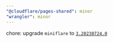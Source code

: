 ```yaml
---
"@cloudflare/pages-shared": minor
"wrangler": minor
---
```


chore: upgrade `miniflare` to [`3.20230724.0`](https://github.com/cloudflare/miniflare/releases/tag/v3.20230724.0)

